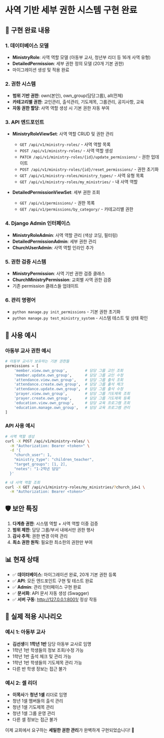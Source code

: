 # 사역 기반 세부 권한 시스템 구현 완료

## 🎉 구현 완료 내용

### 1. 데이터베이스 모델
- **MinistryRole**: 사역 역할 모델 (아동부 교사, 청년부 리더 등 16개 사역 유형)
- **DetailedPermission**: 세부 권한 정의 모델 (20개 기본 권한)
- 마이그레이션 생성 및 적용 완료

### 2. 권한 시스템
- **범위 기반 권한**: own(본인), own_group(담당그룹), all(전체)
- **카테고리별 권한**: 교인관리, 출석관리, 기도제목, 그룹관리, 공지사항, 교육
- **자동 권한 할당**: 사역 역할 생성 시 기본 권한 자동 부여

### 3. API 엔드포인트
- **MinistryRoleViewSet**: 사역 역할 CRUD 및 권한 관리
  - `GET /api/v1/ministry-roles/` - 사역 역할 목록
  - `POST /api/v1/ministry-roles/` - 사역 역할 생성
  - `PATCH /api/v1/ministry-roles/{id}/update_permissions/` - 권한 업데이트
  - `POST /api/v1/ministry-roles/{id}/reset_permissions/` - 권한 초기화
  - `GET /api/v1/ministry-roles/ministry_types/` - 사역 유형 목록
  - `GET /api/v1/ministry-roles/my_ministries/` - 내 사역 역할

- **DetailedPermissionViewSet**: 세부 권한 조회
  - `GET /api/v1/permissions/` - 권한 목록
  - `GET /api/v1/permissions/by_category/` - 카테고리별 권한

### 4. Django Admin 인터페이스
- **MinistryRoleAdmin**: 사역 역할 관리 (색상 코딩, 필터링)
- **DetailedPermissionAdmin**: 세부 권한 관리
- **ChurchUserAdmin**: 사역 역할 인라인 추가

### 5. 권한 검증 시스템
- **MinistryPermission**: 사역 기반 권한 검증 클래스
- **ChurchMinistryPermission**: 교회별 사역 권한 검증
- 기존 permission 클래스들 업데이트

### 6. 관리 명령어
- `python manage.py init_permissions` - 기본 권한 초기화
- `python manage.py test_ministry_system` - 시스템 테스트 및 상태 확인

## 🔧 사용 예시

### 아동부 교사 권한 예시
```python
# 아동부 교사가 보유하는 기본 권한들
permissions = [
    'member.view.own_group',        # 담당 그룹 교인 조회
    'member.update.own_group',      # 담당 그룹 교인 수정
    'attendance.view.own_group',    # 담당 그룹 출석 조회
    'attendance.create.own_group',  # 담당 그룹 출석 체크
    'attendance.update.own_group',  # 담당 그룹 출석 수정
    'prayer.view.own_group',        # 담당 그룹 기도제목 조회
    'prayer.create.own_group',      # 담당 그룹 기도제목 등록
    'education.view.own_group',     # 담당 교육 프로그램 조회
    'education.manage.own_group',   # 담당 교육 프로그램 관리
]
```

### API 사용 예시
```bash
# 사역 역할 생성
curl -X POST /api/v1/ministry-roles/ \
  -H "Authorization: Bearer <token>" \
  -d '{
    "church_user": 1,
    "ministry_type": "children_teacher",
    "target_groups": [1, 2],
    "notes": "1-2학년 담당"
  }'

# 내 사역 역할 조회
curl -X GET /api/v1/ministry-roles/my_ministries/?church_id=1 \
  -H "Authorization: Bearer <token>"
```

## 🛡️ 보안 특징

1. **다계층 권한**: 시스템 역할 + 사역 역할 이중 검증
2. **범위 제한**: 담당 그룹/부서 내에서만 권한 행사
3. **감사 추적**: 권한 변경 이력 관리
4. **최소 권한 원칙**: 필요한 최소한의 권한만 부여

## 📊 현재 상태

- ✅ **데이터베이스**: 마이그레이션 완료, 20개 기본 권한 등록
- ✅ **API**: 모든 엔드포인트 구현 및 테스트 완료
- ✅ **Admin**: 관리 인터페이스 구현 완료
- ✅ **문서화**: API 문서 자동 생성 (Swagger)
- ✅ **서버 구동**: http://127.0.0.1:8001/ 정상 작동

## 🎯 실제 적용 시나리오

### 예시 1: 아동부 교사
- **김선생**이 **1학년 1반** 담당 아동부 교사로 임명
- 1학년 1반 학생들의 정보 조회/수정 가능
- 1학년 1반 출석 체크 및 관리 가능
- 1학년 1반 학생들의 기도제목 관리 가능
- 다른 반 학생 정보는 접근 불가

### 예시 2: 셀 리더
- **이목사**가 **청년 1셀** 리더로 임명
- 청년 1셀 멤버들의 출석 관리
- 청년 1셀 기도제목 관리
- 청년 1셀 그룹 운영 관리
- 다른 셀 정보는 접근 불가

이제 교회에서 요구하는 **세밀한 권한 관리**가 완벽하게 구현되었습니다! 🎉